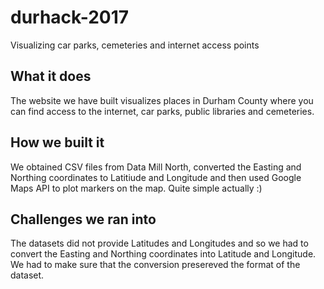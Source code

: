 # durhack-2017
Visualizing car parks, cemeteries and  internet access points

## What it does
The website we have built visualizes places in Durham County where you can find access to the internet, car parks, public libraries and cemeteries.

## How we built it
We obtained CSV files from Data Mill North, converted the Easting and Northing coordinates to Latitiude and Longitude and then used Google Maps API to plot markers on the map. Quite simple actually :)

## Challenges we ran into
The datasets did not provide Latitudes and Longitudes and so we had to convert the Easting and Northing coordinates into Latitude and Longitude. We had to make sure that the conversion presereved the format of the dataset.


